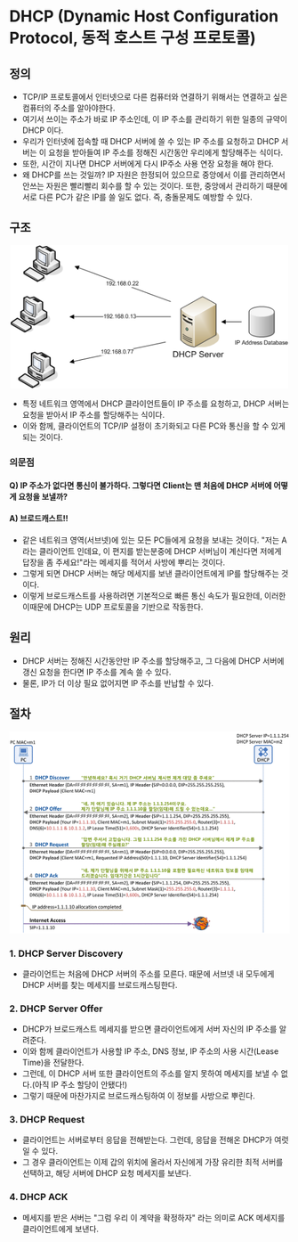 # DHCP (Dynamic Host Configuration Protocol, 동적 호스트 구성 프로토콜)
## 정의
- TCP/IP 프로토콜에서 인터넷으로 다른 컴퓨터와 연결하기 위해서는 연결하고 싶은 컴퓨터의 주소를 알아야한다. 
- 여기서 쓰이는 주소가 바로 IP 주소인데, 이 IP 주소를 관리하기 위한 일종의 규약이 DHCP 이다.
- 우리가 인터넷에 접속할 때 DHCP 서버에 쓸 수 있는 IP 주소를 요청하고 DHCP 서버는 이 요청을 받아들여 IP 주소를 정해진 시간동안 우리에게 할당해주는 식이다. 
- 또한, 시간이 지나면 DHCP 서버에게 다시 IP주소 사용 연장 요청을 해야 한다.
- 왜 DHCP를 쓰는 것일까? IP 자원은 한정되어 있으므로 중앙에서 이를 관리하면서 안쓰는 자원은 빨리빨리 회수를 할 수 있는 것이다. 또한, 중앙에서 관리하기 때문에 서로 다른 PC가 같은 IP를 쓸 일도 없다. 즉, 충돌문제도 예방할 수 있다.

## 구조
<p align="center"><img src="../images/dhcp.png" width="500"></p>

- 특정 네트워크 영역에서 DHCP 클라이언트들이 IP 주소를 요청하고, DHCP 서버는 요청을 받아서 IP 주소를 할당해주는 식이다. 
- 이와 함께, 클라이언트의 TCP/IP 설정이 초기화되고 다른 PC와 통신을 할 수 있게되는 것이다.

### 의문점
#### Q) IP 주소가 없다면 통신이 불가하다. 그렇다면 Client는 맨 처음에 DHCP 서버에 어떻게 요청을 보낼까?
#### A) 브로드캐스트!!
- 같은 네트워크 영역(서브넷)에 있는 모든 PC들에게 요청을 보내는 것이다. "저는 A 라는 클라이언트 인데요, 이 편지를 받는분중에 DHCP 서버님이 계신다면 저에게 답장을 좀 주세요!"라는 메세지를 적어서 사방에 뿌리는 것이다. 
- 그렇게 되면 DHCP 서버는 해당 메세지를 보낸 클라이언트에게 IP를 할당해주는 것이다. 
- 이렇게 브로드캐스트를 사용하려면 기본적으로 빠른 통신 속도가 필요한데, 이러한 이때문에 DHCP는 UDP 프로토콜을 기반으로 작동한다.

## 원리
- DHCP 서버는 정해진 시간동안만 IP 주소를 할당해주고, 그 다음에 DHCP 서버에 갱신 요청을 한다면 IP 주소를 계속 쓸 수 있다.
- 물론, IP가 더 이상 필요 없어지면 IP 주소를 반납할 수 있다.

## 절차
<p align="center"><img src="../images/dhcp_procedure.gif" width="800"></p>

### 1. DHCP Server Discovery
- 클라이언트는 처음에 DHCP 서버의 주소를 모른다. 때문에 서브넷 내 모두에게 DHCP 서버를 찾는 메세지를 브로드캐스팅한다.

### 2. DHCP Server Offer
- DHCP가 브로드캐스트 메세지를 받으면 클라이언트에게 서버 자신의 IP 주소를 알려준다. 
- 이와 함께 클라이언트가 사용할 IP 주소, DNS 정보, IP 주소의 사용 시간(Lease Time)을 전달한다. 
- 그런데, 이 DHCP 서버 또한 클라이언트의 주소를 알지 못하여 메세지를 보낼 수 없다.(아직 IP 주소 할당이 안됐다!) 
- 그렇기 때문에 마찬가지로 브로드캐스팅하여 이 정보를 사방으로 뿌린다. 

### 3. DHCP Request
- 클라이언트는 서버로부터 응답을 전해받는다. 그런데, 응답을 전해온 DHCP가 여럿일 수 있다. 
- 그 경우 클라이언트는 이제 갑의 위치에 올라서 자신에게 가장 유리한 최적 서버를 선택하고, 해당 서버에 DHCP 요청 메세지를 보낸다.

### 4. DHCP ACK
- 메세지를 받은 서버는 "그럼 우리 이 계약을 확정하자" 라는 의미로 ACK 메세지를 클라이언트에게 보낸다.
